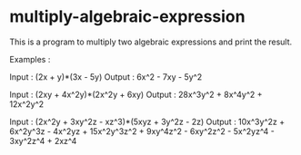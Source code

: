 # multiply-algebraic-expression
This is a program to multiply two algebraic expressions and print the result.

Examples :

Input  : (2x + y)*(3x - 5y)
Output : 6x^2 - 7xy - 5y^2

Input  : (2xy + 4x^2y)*(2x^2y + 6xy)
Output : 28x^3y^2 + 8x^4y^2 + 12x^2y^2

Input  : (2x^2y + 3xy^2z - xz^3)*(5xyz + 3y^2z - 2z)
Output : 10x^3y^2z + 6x^2y^3z - 4x^2yz + 15x^2y^3z^2 + 
          9xy^4z^2 - 6xy^2z^2 - 5x^2yz^4 - 3xy^2z^4 + 2xz^4
